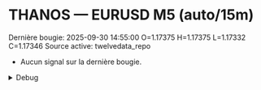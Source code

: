# THANOS — EURUSD M5 (auto/15m)
Dernière bougie: 2025-09-30 14:55:00  O=1.17375  H=1.17375  L=1.17332  C=1.17346
Source active: twelvedata_repo

- Aucun signal sur la dernière bougie.

<details><summary>Debug</summary>

- TD_API_KEY manquant.

</details>